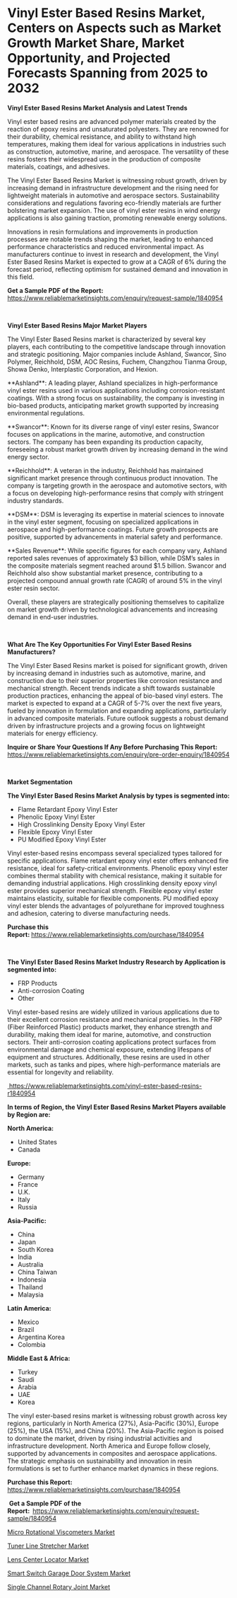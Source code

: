 <p><h1>Vinyl Ester Based Resins Market, Centers on Aspects such as Market Growth Market Share, Market Opportunity, and Projected Forecasts Spanning from 2025 to 2032</h1></p><p><strong>Vinyl Ester Based Resins Market Analysis and Latest Trends</strong></p>
<p><p>Vinyl ester based resins are advanced polymer materials created by the reaction of epoxy resins and unsaturated polyesters. They are renowned for their durability, chemical resistance, and ability to withstand high temperatures, making them ideal for various applications in industries such as construction, automotive, marine, and aerospace. The versatility of these resins fosters their widespread use in the production of composite materials, coatings, and adhesives.</p><p>The Vinyl Ester Based Resins Market is witnessing robust growth, driven by increasing demand in infrastructure development and the rising need for lightweight materials in automotive and aerospace sectors. Sustainability considerations and regulations favoring eco-friendly materials are further bolstering market expansion. The use of vinyl ester resins in wind energy applications is also gaining traction, promoting renewable energy solutions.</p><p>Innovations in resin formulations and improvements in production processes are notable trends shaping the market, leading to enhanced performance characteristics and reduced environmental impact. As manufacturers continue to invest in research and development, the Vinyl Ester Based Resins Market is expected to grow at a CAGR of 6% during the forecast period, reflecting optimism for sustained demand and innovation in this field.</p></p>
<p><strong>Get a Sample PDF of the Report:&nbsp;</strong> <a href="https://www.reliablemarketinsights.com/enquiry/request-sample/1840954?utm_campaign=2956&utm_medium=2&utm_source=Github&utm_content=ia&utm_term=03042025&utm_id=vinyl-ester-based-resins">https://www.reliablemarketinsights.com/enquiry/request-sample/1840954</a></p>
<p>&nbsp;</p>
<p><strong>Vinyl Ester Based Resins Major Market Players</strong></p>
<p><p>The Vinyl Ester Based Resins market is characterized by several key players, each contributing to the competitive landscape through innovation and strategic positioning. Major companies include Ashland, Swancor, Sino Polymer, Reichhold, DSM, AOC Resins, Fuchem, Changzhou Tianma Group, Showa Denko, Interplastic Corporation, and Hexion.</p><p>**Ashland**: A leading player, Ashland specializes in high-performance vinyl ester resins used in various applications including corrosion-resistant coatings. With a strong focus on sustainability, the company is investing in bio-based products, anticipating market growth supported by increasing environmental regulations.</p><p>**Swancor**: Known for its diverse range of vinyl ester resins, Swancor focuses on applications in the marine, automotive, and construction sectors. The company has been expanding its production capacity, foreseeing a robust market growth driven by increasing demand in the wind energy sector.</p><p>**Reichhold**: A veteran in the industry, Reichhold has maintained significant market presence through continuous product innovation. The company is targeting growth in the aerospace and automotive sectors, with a focus on developing high-performance resins that comply with stringent industry standards.</p><p>**DSM**: DSM is leveraging its expertise in material sciences to innovate in the vinyl ester segment, focusing on specialized applications in aerospace and high-performance coatings. Future growth prospects are positive, supported by advancements in material safety and performance.</p><p>**Sales Revenue**: While specific figures for each company vary, Ashland reported sales revenues of approximately $3 billion, while DSM’s sales in the composite materials segment reached around $1.5 billion. Swancor and Reichhold also show substantial market presence, contributing to a projected compound annual growth rate (CAGR) of around 5% in the vinyl ester resin sector.</p><p>Overall, these players are strategically positioning themselves to capitalize on market growth driven by technological advancements and increasing demand in end-user industries.</p></p>
<p>&nbsp;</p>
<p><strong>What Are The Key Opportunities For Vinyl Ester Based Resins Manufacturers?</strong></p>
<p><p>The Vinyl Ester Based Resins market is poised for significant growth, driven by increasing demand in industries such as automotive, marine, and construction due to their superior properties like corrosion resistance and mechanical strength. Recent trends indicate a shift towards sustainable production practices, enhancing the appeal of bio-based vinyl esters. The market is expected to expand at a CAGR of 5-7% over the next five years, fueled by innovation in formulation and expanding applications, particularly in advanced composite materials. Future outlook suggests a robust demand driven by infrastructure projects and a growing focus on lightweight materials for energy efficiency.</p></p>
<p><strong>Inquire or Share Your Questions If Any Before Purchasing This Report:</strong> <a href="https://www.reliablemarketinsights.com/enquiry/pre-order-enquiry/1840954?utm_campaign=2956&utm_medium=2&utm_source=Github&utm_content=ia&utm_term=03042025&utm_id=vinyl-ester-based-resins">https://www.reliablemarketinsights.com/enquiry/pre-order-enquiry/1840954</a></p>
<p>&nbsp;</p>
<p><strong>Market Segmentation</strong></p>
<p><strong>The Vinyl Ester Based Resins Market Analysis by types is segmented into:</strong></p>
<p><ul><li>Flame Retardant Epoxy Vinyl Ester</li><li>Phenolic Epoxy Vinyl Ester</li><li>High Crosslinking Density Epoxy Vinyl Ester</li><li>Flexible Epoxy Vinyl Ester</li><li>PU Modified Epoxy Vinyl Ester</li></ul></p>
<p><p>Vinyl ester-based resins encompass several specialized types tailored for specific applications. Flame retardant epoxy vinyl ester offers enhanced fire resistance, ideal for safety-critical environments. Phenolic epoxy vinyl ester combines thermal stability with chemical resistance, making it suitable for demanding industrial applications. High crosslinking density epoxy vinyl ester provides superior mechanical strength. Flexible epoxy vinyl ester maintains elasticity, suitable for flexible components. PU modified epoxy vinyl ester blends the advantages of polyurethane for improved toughness and adhesion, catering to diverse manufacturing needs.</p></p>
<p><strong>Purchase this Report:&nbsp;</strong><a href="https://www.reliablemarketinsights.com/purchase/1840954?utm_campaign=2956&utm_medium=2&utm_source=Github&utm_content=ia&utm_term=03042025&utm_id=vinyl-ester-based-resins">https://www.reliablemarketinsights.com/purchase/1840954</a></p>
<p>&nbsp;</p>
<p><strong>The Vinyl Ester Based Resins Market Industry Research by Application is segmented into:</strong></p>
<p><ul><li>FRP Products</li><li>Anti-corrosion Coating</li><li>Other</li></ul></p>
<p><p>Vinyl ester-based resins are widely utilized in various applications due to their excellent corrosion resistance and mechanical properties. In the FRP (Fiber Reinforced Plastic) products market, they enhance strength and durability, making them ideal for marine, automotive, and construction sectors. Their anti-corrosion coating applications protect surfaces from environmental damage and chemical exposure, extending lifespans of equipment and structures. Additionally, these resins are used in other markets, such as tanks and pipes, where high-performance materials are essential for longevity and reliability.</p></p>
<p><a href="https://www.reliablemarketinsights.com/vinyl-ester-based-resins-r1840954?utm_campaign=2956&utm_medium=2&utm_source=Github&utm_content=ia&utm_term=03042025&utm_id=vinyl-ester-based-resins">&nbsp;https://www.reliablemarketinsights.com/vinyl-ester-based-resins-r1840954</a></p>
<p><strong>In terms of Region, the Vinyl Ester Based Resins Market Players available by Region are:</strong></p>
<p>
    <p> <strong> North America: </strong>
        <ul>
            <li>United States</li>
            <li>Canada</li>
        </ul>
        </p> 
    <p> <strong> Europe: </strong>
        <ul>
            <li>Germany</li>
            <li>France</li>
            <li>U.K.</li>
            <li>Italy</li>
            <li>Russia</li>
        </ul>
        </p> 
    <p> <strong> Asia-Pacific: </strong>
        <ul>
            <li>China</li>
            <li>Japan</li>
            <li>South Korea</li>
            <li>India</li>
            <li>Australia</li>
            <li>China Taiwan</li>
            <li>Indonesia</li>
            <li>Thailand</li>
            <li>Malaysia</li>
        </ul>
        </p> 
    <p> <strong> Latin America: </strong>
        <ul>
            <li>Mexico</li>
            <li>Brazil</li>
            <li>Argentina Korea</li>
            <li>Colombia</li>
        </ul>
        </p> 
    <p> <strong> Middle East & Africa: </strong>
        <ul>
            <li>Turkey</li>
            <li>Saudi</li>
            <li>Arabia</li>
            <li>UAE</li>
            <li>Korea</li>
        </ul>
    </p>
    </p>
<p><p>The vinyl ester-based resins market is witnessing robust growth across key regions, particularly in North America (27%), Asia-Pacific (30%), Europe (25%), the USA (15%), and China (20%). The Asia-Pacific region is poised to dominate the market, driven by rising industrial activities and infrastructure development. North America and Europe follow closely, supported by advancements in composites and aerospace applications. The strategic emphasis on sustainability and innovation in resin formulations is set to further enhance market dynamics in these regions.</p></p>
<p><strong>Purchase this Report: </strong><a href="https://www.reliablemarketinsights.com/purchase/1840954?utm_campaign=2956&utm_medium=2&utm_source=Github&utm_content=ia&utm_term=03042025&utm_id=vinyl-ester-based-resins">https://www.reliablemarketinsights.com/purchase/1840954</a></p>
<p>&nbsp;<strong>Get a Sample PDF of the Report:&nbsp;&nbsp;</strong><a href="https://www.reliablemarketinsights.com/enquiry/request-sample/1840954?utm_campaign=2956&utm_medium=2&utm_source=Github&utm_content=ia&utm_term=03042025&utm_id=vinyl-ester-based-resins">https://www.reliablemarketinsights.com/enquiry/request-sample/1840954</a></p>
<p><strong></strong></p>
<p><p><a href="https://www.linkedin.com/pulse/future-micro-rotational-viscometers-market-expected-cagr-98-lmajf?utm_campaign=2956&utm_medium=2&utm_source=Github&utm_content=ia&utm_term=03042025&utm_id=vinyl-ester-based-resins">Micro Rotational Viscometers Market</a></p><p><a href="https://www.linkedin.com/pulse/tuner-line-stretcher-growth-trends-projected-94-2025-2032-observex-xpdpf?utm_campaign=2956&utm_medium=2&utm_source=Github&utm_content=ia&utm_term=03042025&utm_id=vinyl-ester-based-resins">Tuner Line Stretcher Market</a></p><p><a href="https://www.linkedin.com/pulse/study-forecastingthe-globallens-center-locator-market-growingat-hr3af?utm_campaign=2956&utm_medium=2&utm_source=Github&utm_content=ia&utm_term=03042025&utm_id=vinyl-ester-based-resins">Lens Center Locator Market</a></p><p><a href="https://www.linkedin.com/pulse/smart-switch-garage-door-system-market-analysis-growth-forecast-tk1xf?utm_campaign=2956&utm_medium=2&utm_source=Github&utm_content=ia&utm_term=03042025&utm_id=vinyl-ester-based-resins">Smart Switch Garage Door System Market</a></p><p><a href="https://www.linkedin.com/pulse/revenue-demand-single-channel-rotary-joint-market-expected-grow-tsi2f?utm_campaign=2956&utm_medium=2&utm_source=Github&utm_content=ia&utm_term=03042025&utm_id=vinyl-ester-based-resins">Single Channel Rotary Joint Market</a></p></p>